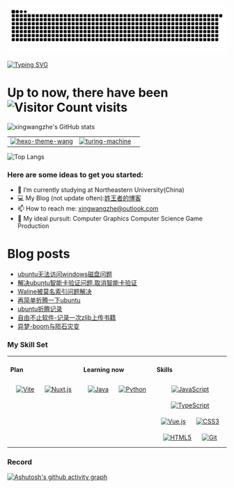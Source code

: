 <!-- snake -->
<picture>
  <source media="(prefers-color-scheme: dark)" srcset="https://github.com/xingwangzhe/xingwangzhe/blob/output/github-snake-dark.svg" />
  <source media="(prefers-color-scheme: light)" srcset="https://github.com/xingwangzhe/xingwangzhe/blob/output/github-snake.svg" />
  <img alt="github-snake" src="github-snake.svg" />
</picture>

[![Typing SVG](https://readme-typing-svg.demolab.com/?lines=emm...;Hello+World+!&center=true&font=Lato&size=32&color=008000)](https://git.io/typing-svg)

# Up to now, there have been ![Visitor Count](https://profile-counter.glitch.me/xingwangzhe/count.svg) visits


![xingwangzhe's GitHub stats](https://github-readme-stats-sigma-ecru.vercel.app/api?username=xingwangzhe&theme=great-gatsby)

| | | |
| --- | --- | --- |
| [![hexo-theme-wang](https://github-readme-stats-sigma-ecru.vercel.app/api/pin/?username=xingwangzhe&theme=great-gatsby&repo=hexo-theme-wang)](https://github.com/xingwangzhe/hexo-theme-wang)   |   [![turing-machine](https://github-readme-stats-sigma-ecru.vercel.app/api/pin/?username=xingwangzhe&theme=great-gatsby&repo=turing_machine)](https://github.com/xingwangzhe/turing_machine)    |

![Top Langs](https://github-readme-stats-sigma-ecru.vercel.app/api/top-langs/?username=xingwangzhe&theme=great-gatsby)

### Here are some ideas to get you started:
- 🌱 I’m currently studying at Northeastern University(China)
- 💻 My Blog (not update often):[姓王者的博客](https://xingwangzhe.github.io)
- 📫 How to reach me: xingwangzhe@outlook.com
- 🔭 My ideal pursuit: Computer Graphics Computer Science Game Production

# Blog posts
<!-- BLOG-POST-LIST:START -->
- [ubuntu无法访问windows磁盘问题](https://xingwangzhe.fun/posts/3e2e5b68/)
- [解决ubuntu智能卡验证问题,取消智能卡验证](https://xingwangzhe.fun/posts/b0c84f59/)
- [Waline被莫名索引问题解决](https://xingwangzhe.fun/posts/ab466a91/)
- [再简单折腾一下ubuntu](https://xingwangzhe.fun/posts/e18027de/)
- [ubuntu折腾记录](https://xingwangzhe.fun/posts/e665b92c/)
- [自由不止软件-记录一次zlib上传书籍](https://xingwangzhe.fun/posts/fb8a0c1d/)
- [异梦-boom与陨石灾变](https://xingwangzhe.fun/posts/1e837f38/)
<!-- BLOG-POST-LIST:END -->

### My Skill Set  
<table><tr>

<td valign="top" width="32%">
  
#### Plan  
<div align="center">  
  <a href="https://vitejs.dev/" target="_blank"><img style="margin: 10px" src="https://cdn.jsdelivr.net/gh/devicons/devicon/icons/vitejs/vitejs-original.svg" alt="Vite" height="45" /></a>
  <a href="https://nuxtjs.org/" target="_blank"><img style="margin: 10px" src="https://cdn.jsdelivr.net/gh/devicons/devicon/icons/nuxtjs/nuxtjs-original.svg" alt="Nuxt.js" height="45" /></a>
</div>
</td>

<td valign="top" width="32%">

#### Learning now
<div align="center">  
  <a href="https://www.java.com/" target="_blank"><img style="margin: 10px" src="https://cdn.jsdelivr.net/gh/devicons/devicon/icons/java/java-original-wordmark.svg" alt="Java" height="45" /></a>
  <a href="https://www.python.org/" target="_blank"><img style="margin: 10px" src="https://cdn.jsdelivr.net/gh/devicons/devicon/icons/python/python-original.svg" alt="Python" height="45" /></a>
</div>

</td>
<td valign="top" width="32%">

#### Skills
<div align="center">
  <a href="https://developer.mozilla.org/en-US/docs/Web/JavaScript" target="_blank"><img style="margin: 10px" src="https://cdn.jsdelivr.net/gh/devicons/devicon/icons/javascript/javascript-original.svg" alt="JavaScript" height="45" /></a>
  <a href="https://www.typescriptlang.org/" target="_blank"><img style="margin: 10px" src="https://cdn.jsdelivr.net/gh/devicons/devicon/icons/typescript/typescript-original.svg" alt="TypeScript" height="45" /></a>
  <a href="https://vuejs.org/" target="_blank"><img style="margin: 10px" src="https://cdn.jsdelivr.net/gh/devicons/devicon/icons/vuejs/vuejs-original-wordmark.svg" alt="Vue.js" height="45" /></a>
  <a href="https://www.w3.org/Style/CSS/" target="_blank"><img style="margin: 10px" src="https://cdn.jsdelivr.net/gh/devicons/devicon/icons/css3/css3-original-wordmark.svg" alt="CSS3" height="45" /></a>
  <a href="https://html.com/" target="_blank"><img style="margin: 10px" src="https://cdn.jsdelivr.net/gh/devicons/devicon/icons/html5/html5-original-wordmark.svg" alt="HTML5" height="45" /></a>
  <a href="https://github.com/" target="_blank"><img style="margin: 10px" src="https://cdn.jsdelivr.net/gh/devicons/devicon/icons/git/git-original.svg" alt="Git" height="45" /></a>

</div>
</td>

</table>

### Record
[![Ashutosh's github activity graph](https://github-readme-activity-graph.vercel.app/graph?username=xingwangzhe&bg_color=FFFFFF&line=008000&height=375&title_color=000000&hide_border=true&color=000000)](https://github.com/ashutosh00710/github-readme-activity-graph)

